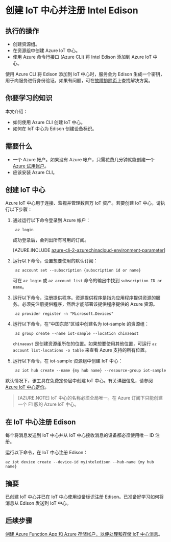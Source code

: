 <properties
    pageTitle="创建 Azure IoT 中心并注册 Intel Edison | Azure"
    description="使用 Azure CLI 创建资源组、创建 Azure IoT 中心，以及在 Azure IoT 中心注册 Edison。"
    services="iot-hub"
    documentationcenter=""
    author="shizn"
    manager="timtl"
    tags=""
    keywords="" />
<tags
    ms.assetid="c1465cc2-d0d9-4326-967c-64d95b61dd54"
    ms.service="iot-hub"
    ms.devlang="nodejs"
    ms.topic="article"
    ms.tgt_pltfrm="na"
    ms.workload="na"
    ms.date="11/8/2016"
    wacn.date="02/10/2017"
    ms.author="xshi" />  


# 创建 IoT 中心并注册 Intel Edison
## 执行的操作
* 创建资源组。
* 在资源组中创建 Azure IoT 中心。
* 使用 Azure 命令行接口 (Azure CLI) 将 Intel Edison 添加到 Azure IoT 中心。

使用 Azure CLI 将 Edison 添加到 IoT 中心时，服务会为 Edison 生成一个密钥，用于向服务进行身份验证。如果有问题，可在[故障排除页][troubleshooting]上查找解决方案。

## 你要学习的知识
本文介绍：
 - 如何使用 Azure CLI 创建 IoT 中心。
 - 如何在 IoT 中心为 Edison 创建设备标识。

## 需要什么
* 一个 Azure 帐户。如果没有 Azure 帐户，只需花费几分钟就能创建一个 [Azure 试用帐户](/pricing/1rmb-trial/)。
* 应该安装 Azure CLI。

## 创建 IoT 中心
Azure IoT 中心用于连接、监视并管理数百万 IoT 资产。若要创建 IoT 中心，请执行以下步骤：

1. 通过运行以下命令登录到 Azure 帐户：

   
		az login 
   

    成功登录后，会列出所有可用的订阅。
    
    [AZURE.INCLUDE [azure-cli-2-azurechinacloud-environment-parameter](../../includes/azure-cli-2-azurechinacloud-environment-parameter.md)]

2. 运行以下命令，设置想要使用的默认订阅：

   
		az account set --subscription {subscription id or name}
   

    可在 `az login` 或 `az account list` 命令的输出中找到 `subscription ID or name`。

3. 运行以下命令，注册提供程序。资源提供程序是指为应用程序提供资源的服务。必须先注册提供程序，然后才能部署该提供程序提供的 Azure 资源。

   
		az provider register -n "Microsoft.Devices"
   
4. 运行以下命令，在“中国东部”区域中创建名为 iot-sample 的资源组：

   
		az group create --name iot-sample --location chinaeast
   

    `chinaeast` 是创建资源组所在的位置。如果想要使用其他位置，可运行 `az account list-locations -o table` 来查看 Azure 支持的所有位置。

5. 运行以下命令，在 iot-sample 资源组中创建 IoT 中心：

   
		az iot hub create --name {my hub name} --resource-group iot-sample
   

默认情况下，该工具在免费定价层中创建 IoT 中心。有关详细信息，请参阅 [Azure IoT 中心定价](/pricing/details/iot-hub/)。

> [AZURE.NOTE] 
IoT 中心的名称必须全局唯一。在 Azure 订阅下只能创建一个 F1 版的 Azure IoT 中心。


## 在 IoT 中心注册 Edison
每个将消息发送到 IoT 中心并从 IoT 中心接收消息的设备都必须使用唯一 ID 注册。

运行以下命令，在 IoT 中心注册 Edison：


	az iot device create --device-id myinteledison --hub-name {my hub name}


## 摘要
已创建 IoT 中心并已在 IoT 中心使用设备标识注册 Edison。已准备好学习如何将消息从 Edison 发送到 IoT 中心。

## 后续步骤
[创建 Azure Function App 和 Azure 存储帐户，以便处理和存储 IoT 中心消息][process-and-store-iot-hub-messages]。


<!-- Images and links -->


[troubleshooting]: /documentation/articles/iot-hub-intel-edison-kit-node-troubleshooting/
[process-and-store-iot-hub-messages]: /documentation/articles/iot-hub-intel-edison-kit-node-lesson3-deploy-resource-manager-template/

<!---HONumber=Mooncake_0206_2017-->
<!--Update_Description:update wording and code-->